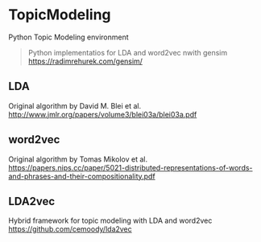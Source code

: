 # TopicModeling
Python Topic Modeling environment
> Python implementatios for LDA and word2vec nwith gensim https://radimrehurek.com/gensim/

## LDA
Original algorithm by David M. Blei et al. http://www.jmlr.org/papers/volume3/blei03a/blei03a.pdf

## word2vec
Original algorithm by Tomas Mikolov et al. https://papers.nips.cc/paper/5021-distributed-representations-of-words-and-phrases-and-their-compositionality.pdf 

## LDA2vec
Hybrid framework for topic modeling with LDA and word2vec https://github.com/cemoody/lda2vec
